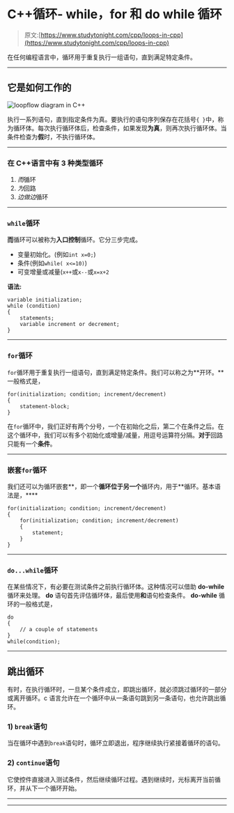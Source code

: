 # C++循环- while，for 和 do while 循环

> 原文:[https://www.studytonight.com/cpp/loops-in-cpp](https://www.studytonight.com/cpp/loops-in-cpp)

在任何编程语言中，循环用于重复执行一组语句，直到满足特定条件。

* * *

## 它是如何工作的

![loopflow diagram in C++](../Images/61548289db14159178aecf52d3a64367.png)

执行一系列语句，直到指定条件为真。要执行的语句序列保存在花括号`{ }`中，称为循环体。每次执行循环体后，检查条件，如果发现**为真**，则再次执行循环体。当条件检查为**假**时，不执行循环体。

* * *

### 在 C++语言中有 3 种类型循环

1.  *而*循环
2.  *为*回路
3.  *边做边*循环

* * *

### `while`循环

**而**循环可以被称为**入口控制**循环。它分三步完成。

*   变量初始化。(例如`int x=0;`)
*   条件(例如`while( x<=10)`)
*   可变增量或减量(`x++`或`x--`或`x=x+2`

**语法:**

```
variable initialization;
while (condition)
{
    statements;
    variable increment or decrement; 
} 
```

* * *

### `for`循环

`for`循环用于重复执行一组语句，直到满足特定条件。我们可以称之为**开环。**一般格式是，

```
for(initialization; condition; increment/decrement)
{
    statement-block;
}
```

在`for`循环中，我们正好有两个分号，一个在初始化之后，第二个在条件之后。在这个循环中，我们可以有多个初始化或增量/减量，用逗号运算符分隔。**对于**回路只能有一个**条件**。

* * *

### 嵌套`for`循环

我们还可以为循环嵌套**，即一个**循环位于另一个**循环内，用于**循环。基本语法是，****

```
for(initialization; condition; increment/decrement)
{
    for(initialization; condition; increment/decrement)
    {
        statement;
    }
}
```

* * *

### `do...while`循环

在某些情况下，有必要在测试条件之前执行循环体。这种情况可以借助 **do-while** 循环来处理。 **do** 语句首先评估循环体，最后使用**和**语句检查条件。 **do-while** 循环的一般格式是，

```
do
{
    // a couple of statements
}
while(condition);
```

* * *

## 跳出循环

有时，在执行循环时，一旦某个条件成立，即跳出循环，就必须跳过循环的一部分或离开循环。c 语言允许在一个循环中从一条语句跳到另一条语句，也允许跳出循环。

### 1) `break`语句

当在循环中遇到`break`语句时，循环立即退出，程序继续执行紧接着循环的语句。

### 2) `continue`语句

它使控件直接进入测试条件，然后继续循环过程。遇到继续时，光标离开当前循环，并从下一个循环开始。

* * *

* * *